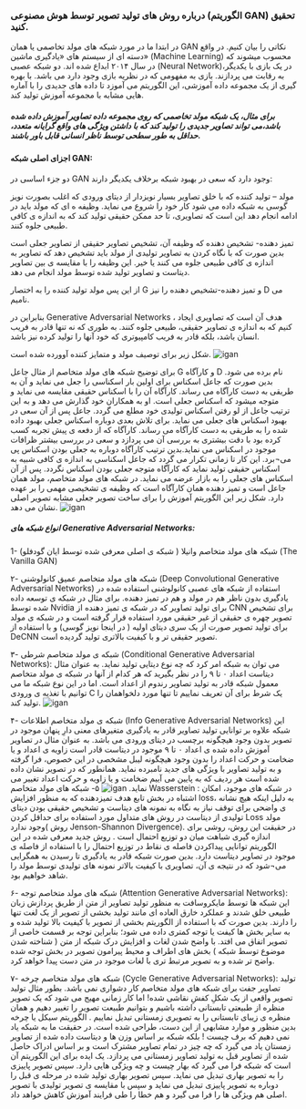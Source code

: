 ### درباره روش های تولید تصویر توسط هوش مصنوعی (الگوریتم GAN) تحقیق کنید.
 در ابتدا ما در مورد شبکه های مولد تخاصمی یا همان GAN نکاتی را بیان کنیم.
 در واقع دسته ای از سیستم های «یادگیری ماشین» (Machine Learning) محسوب میشوند که در سال ۲۰۱۴ ابداع شده اند. دو شبکه عصبی (Neural Network)،در یک بازی با یکدیگر
 به رقابت می پردازند. بازی به مفهومی که در نظریه بازی وجود دارد می باشد.  با بهره گیری از یک مجموعه داده آموزشی، این الگوریتم می آموزد تا داده های جدیدی را با
آماره هایی مشابه با مجموعه آموزش تولید کند.
##### برای مثال، یک شبکه مولد تخاصمی که روی مجموعه داده تصاویر آموزش داده شده باشد،می تواند تصاویر جدیدی را تولید کند که با داشتن ویژگی های واقع گرایانه متعدد، حداقل به طور سطحی توسط ناظر انسانی قابل باور باشند.
#### اجزای اصلی شبکه GAN:
دو جزء اساسی در GAN وجود دارد که سعی در بهبود شبکه برخلاف یکدیگر دارند:

مولد – تولید کننده که با خلق تصاویر بسیار نویزدار از دیتای ورودی که اغلب بصورت نویز گوسی به شبکه داده می شود کار خود را شروع می نماید. وظیفه ه ای که مولد باید
در ادامه انجام دهد این است که تصاویری، تا حد ممکن حقیقی تولید کند که به اندازه ی کافی طبیعی جلوه کنند.

تمیز دهنده- تشخیص دهنده که وظیفه آن، تشخیص تصاویر حقیقی از تصاویر جعلی است بدین صورت که با نگاه کردن به تصاویر تولیدی از مولد باید تشخیص دهد که تصاویر به
اندازه ی کافی طبیعی جلوه می کنند یا خیر. این وظیفه را با مقایسه ی بین تصاویر دیتاست و تصاویر تولید شده توسط مولد انجام می دهد.

از این پس مولد تولید کننده را به اختصار G  و تمیز دهنده-تشخیص دهنده را نیز D می نامیم.

بنابراین در Generative Adversarial Networks ، هدف آن است که تصاویری ایجاد کنیم که به اندازه ی تصاویر حقیقی، طبیعی جلوه کنند. به طوری که نه تنها قادر به فریب 
انسان باشد، بلکه قادر به فریب کامپیوتری که خود آنها را تولید کرده نیز باشد.

شکل زیر برای توصیف مولد و متمایز کننده آوورده شده است.
![igan](https://github.com/semnan-university-ai/image-processing-class-002/blob/main/exercises/zeinabfamili/im.exc14/1gan.png)

برای توضیح شبکه های مولد متخاصم از مثال جاعل G و کارآگاه D نام برده می شود. بدین صورت که جاعل اسکناس برای اولین بار اسکناسی را جعل می نماید و آن به طریقی به دست کارآگاه می رساند. کارآگاه آن را با اسکناس حقیقی مقایسه می نماید و متوجه میشود که اسکناس جعلی است. او به همکاران خود گذارش می دهد و به این ترتیب جاعل از لو رفتن اسکناس تولیدی خود مطلع می گردد. جاعل پس از آن سعی در بهبود اسکناس های جعلی می نماید. برای تلاش بعدی دوباره اسکناس جعلی بهبود داده شده را به طریقی به دست کارآگاه می رساند. کارآگاه که از دفعه ی پیش تجربه کسب کرده بود با دقت بیشتری به بررسی آن می پردازد و سعی در بررسی بیشتر ظرافات موجود در اسکناس می نماید.بدین ترتیب کارآگاه دوباره به جعلی بودن اسکناس پی می¬برد. این کار تا زمانی تکرار می گردد که جاعل اسکناسی به اندازه ی کافی شبیه به اسکناس حقیقی تولید نماید که کارآگاه متوجه جعلی بودن اسکناس نگردد. پس از آن اسکناس های جعلی را به بازار عرضه می نماید.
در شبکه های مولد متخاصم، مولد همان جاعل است و تمیز دهنده همان کارآگاه است که وظیفه ی تشخیصی مهمی را بر عهده دارد.
شکل زیر این الگوریتم آموزش را برای ساخت تصویر جعلی مشابه تصویر اصلی نشان می دهد.
![igan](https://github.com/semnan-university-ai/image-processing-class-002/blob/main/exercises/zeinabfamili/im.exc14/2gan-1024x764.png)

##### انواع شبکه های Generative Adversarial Networks:
1- شبکه های مولد متخاصم وانیلا ( شبکه ی اصلی معرفی شده توسط ایان گودفلو) (The Vanilla GAN)

۲- شبکه های مولد متخاصم عمیق کانولوشنی (Deep Convolutional Generative Adversarial Networks)
استفاده از شبکه های عصبی کانولوشنی استفاده شده در یادگیری بدون ناظر هم در مولد و هم در تمیز دهنده.
برای مثال در شبکه ی توسعه داده شده توسط Nvidia برای تولید تصاویر که در شبکه ی تمیز دهنده از CNN برای تشخیص تصویر چهره ی حقیقی از غیر حقیقی مورد استفاده قرار گرفته است و در شبکه ی مولد برای تولید تصویر صورت از یک سری دیتای اولیه ( در اینجا نویز گوسی) و با استفاده از DeCNN تصویر حقیقی تر و با کیفیت بالاتری تولید گردیده است.

۳- شبکه ی مولد متخاصم شرطی (Conditional Generative Adversarial Networks):
می توان به شبکه امر کرد که چه نوع دیتایی تولید نماید. به عنوان مثال دیتاست اعداد ۰ تا ۹ را در نظر بگیرید که هر کدام از آنها در شبکه ی مولد متخاصم معمول شبکه قادر به تولید تصاویر رندوم از اعداد است. اما در این نوع شبکه ما می توانیم با تغذیه ی ورودی C یک شرط برای آن تعریف نماییم تا تنها مورد دلخواهمان را تولید کند. 
![igan](https://github.com/semnan-university-ai/image-processing-class-002/blob/main/exercises/zeinabfamili/im.exc14/7gan-1024x466.png)
 
 ۴- شبکه ی مولد متخاصم اطلاعات (Info Generative Adversarial Networks)
این شبکه علاوه بر توانایی تولید تصاویر قادر به یادگیری متغیرهای معنی دارِ پنهان موجود در تصویر بدون وجود هیچگونه برچسب در دیتای ورودی می باشد. به عنوان مثال در تصاویر آموزش داده شده ی اعداد ۰ تا ۹ موجود در دیتاست قادر است زاویه ی اعداد و یا ضخامت و حرکت اعداد را بدون وجود هیچگونه لیبل مشخصی در این خصوص، فرا گرفته و به تولید تصاویر با ویژگی های جدید نامبرده نماید.
همانطور که در تصویر نشان داده شده است هر ردیف که به پایین می آییم ضخامت و یا زاویه و حرکت اعداد تغییر می نماید.
![igan](https://github.com/semnan-university-ai/image-processing-class-002/blob/main/exercises/zeinabfamili/im.exc14/8gan.png)
۵- شبکه های مولد متخاصم Wasserstein :
در شبکه های موجود، امکان اشتباه در بخش تابع هدف تمیزدهنده که به منظور افزایش loss، به دلیل اینکه هیچ نشانه ی واضحی برای توقف نیاز به نگاه به نمونه های دیتاست و تشخیص حقیقی بودن دیتای تولیدی از دیتاست در روش های متداول مورد استفاده برای حداقل کردن Loss مولد وجود ندارد( روش Jenson-Shannon Divergence). در حقیقت این روش، روشی برای اندازه گیری شباهت میان دو توزیع احتمال است .
روش جدید معرفی شده در این الگوریتم توانایی پیداکردن فاصله ی نقاط در توزیع احتمال را با استفاده از فاصله ی موجود در تصاویر دیتاست دارد. بدین صورت شبکه قادر به یادگیری تا رسیدن به همگرایی می¬شود که در نتیجه ی آن، تصاویری با کیفیت بالاتر نمونه های تولیدی توسط مولد را شاهد خواهیم بود.

۶- شبکه های مولد متخاصم توجه (Attention Generative Adversarial Networks):
این شبکه ها توسط مایکروسافت به منظور تولید تصاویر از متن از طریق پردازش زبان طبیعی خلق شدند و عملکرد خارق العاده ای مانند تولید بخشی از تصویر از یک لغت تنها را دارند. بدین صورت که با استفاده از الگوریتم بخشی از تصویر با کیفیت بالا تولید شده و به سایر بخش ها کیفت یا توجه کمتری داده می شود؛ بنابراین توجه بر قسمت خاصی از تصویر اتفاق می افتد. با واضح شدن لغات و افزایش درک شبکه از متن ( شناخته شدن موضوع توسط شبکه ) بخش های اطراف و محیط پیرامون تصویر در بخش توجه شده واضح تر شده و به تصویر مرتبط تری با لغات موجود در متن دست پیدا خواهد کرد.

۷- شبکه های مولد متخاصم چرخه (Cycle Generative Adversarial Networks):
تولید تصاویر جفت برای شبکه های مولد متخاصم کار دشواری نمی باشد. بطور مثال تولید تصویر واقعی از یک شکلِ کفشِ نقاشی شده! اما کار زمانی مهیج می شود که یک تصویر منظره از طبیعتی تابستانی داشته باشیم و بتوانیم طبیعت تصویر را تغییر دهیم و همان منظره ی زیبای تابستانی را به تصویری زمستانی تبدیل نماییم . الگوریتم سیکل یا چرخه بدین منظور و موارد مشابهی از این دست، طراحی شده است.
در حقیقت ما به شبکه یاد نمی دهیم که برف چیست ! بلکه شبکه بر اساس وزن ها و دیتاست داده شده از تصاویر زمستان یاد می گیرد که چه چیز در تمام تصاویر مشترک است و بر اساس ادراک حاصل شده از تصاویر قبل به تولید تصاویر زمستانی می پردازد.
یک ایده برای این الگوریتم آن است که شبکه فرا می گیرد که بهار چیست و چه ویژگی هایی دارد. سپس تصویر پاییزی را به تصویر بهاری تبدیل می نماید. سپس تصویر بهاری تولید شده در مرحله ی قبل را دوباره به تصویر پاییزی تبدیل می نماید و سپس با مقایسه ی تصویر تولیدی با تصویر اصلی هم ویژگی ها را فرا می گیرد و هم خطا را طی فرایند آموزش کاهش خواهد داد.
